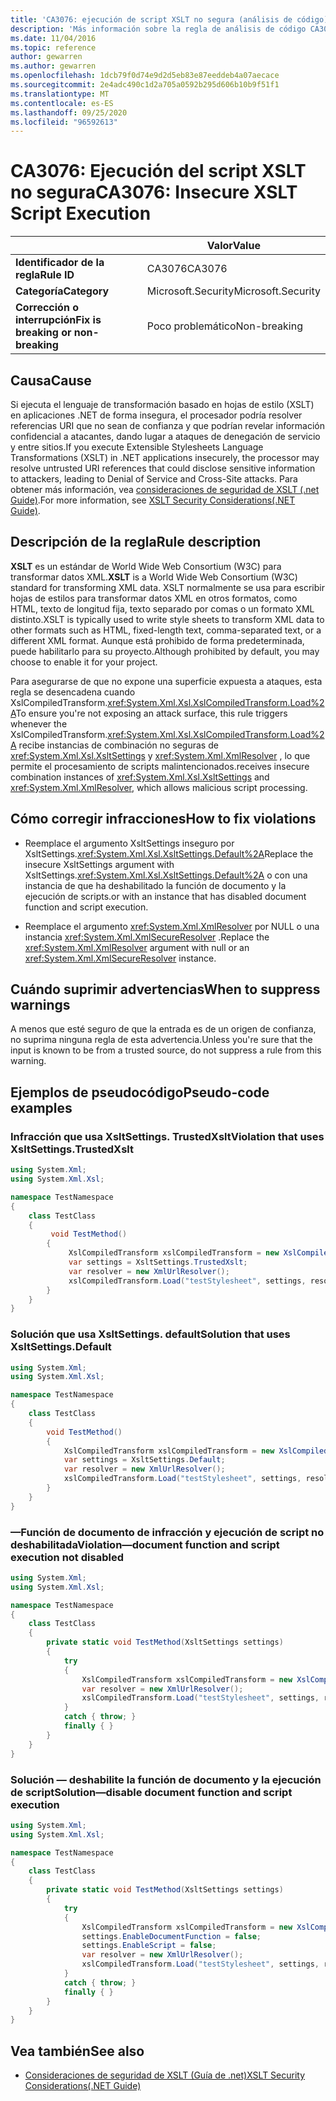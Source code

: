 ```yaml
---
title: 'CA3076: ejecución de script XSLT no segura (análisis de código)'
description: 'Más información sobre la regla de análisis de código CA3076: ejecución de script XSLT no segura'
ms.date: 11/04/2016
ms.topic: reference
author: gewarren
ms.author: gewarren
ms.openlocfilehash: 1dcb79f0d74e9d2d5eb83e87eeddeb4a07aecace
ms.sourcegitcommit: 2e4adc490c1d2a705a0592b295d606b10b9f51f1
ms.translationtype: MT
ms.contentlocale: es-ES
ms.lasthandoff: 09/25/2020
ms.locfileid: "96592613"
---
```

# <a name="ca3076-insecure-xslt-script-execution"></a><span data-ttu-id="b7a32-103">CA3076: Ejecución del script XSLT no segura</span><span class="sxs-lookup"><span data-stu-id="b7a32-103">CA3076: Insecure XSLT Script Execution</span></span>

| | <span data-ttu-id="b7a32-104">Valor</span><span class="sxs-lookup"><span data-stu-id="b7a32-104">Value</span></span> |
|-|-|
| <span data-ttu-id="b7a32-105">**Identificador de la regla**</span><span class="sxs-lookup"><span data-stu-id="b7a32-105">**Rule ID**</span></span> |<span data-ttu-id="b7a32-106">CA3076</span><span class="sxs-lookup"><span data-stu-id="b7a32-106">CA3076</span></span>|
| <span data-ttu-id="b7a32-107">**Categoría**</span><span class="sxs-lookup"><span data-stu-id="b7a32-107">**Category**</span></span> |<span data-ttu-id="b7a32-108">Microsoft.Security</span><span class="sxs-lookup"><span data-stu-id="b7a32-108">Microsoft.Security</span></span>|
| <span data-ttu-id="b7a32-109">**Corrección o interrupción**</span><span class="sxs-lookup"><span data-stu-id="b7a32-109">**Fix is breaking or non-breaking**</span></span> |<span data-ttu-id="b7a32-110">Poco problemático</span><span class="sxs-lookup"><span data-stu-id="b7a32-110">Non-breaking</span></span>|

## <a name="cause"></a><span data-ttu-id="b7a32-111">Causa</span><span class="sxs-lookup"><span data-stu-id="b7a32-111">Cause</span></span>

<span data-ttu-id="b7a32-112">Si ejecuta el lenguaje de transformación basado en hojas de estilo (XSLT) en aplicaciones .NET de forma insegura, el procesador podría resolver referencias URI que no sean de confianza y que podrían revelar información confidencial a atacantes, dando lugar a ataques de denegación de servicio y entre sitios.</span><span class="sxs-lookup"><span data-stu-id="b7a32-112">If you execute Extensible Stylesheets Language Transformations (XSLT) in .NET applications insecurely, the processor may resolve untrusted URI references that could disclose sensitive information to attackers, leading to Denial of Service and Cross-Site attacks.</span></span> <span data-ttu-id="b7a32-113">Para obtener más información, vea [consideraciones de seguridad de XSLT (.net Guide)](../../../standard/data/xml/xslt-security-considerations.md).</span><span class="sxs-lookup"><span data-stu-id="b7a32-113">For more information, see [XSLT Security Considerations(.NET Guide)](../../../standard/data/xml/xslt-security-considerations.md).</span></span>

## <a name="rule-description"></a><span data-ttu-id="b7a32-114">Descripción de la regla</span><span class="sxs-lookup"><span data-stu-id="b7a32-114">Rule description</span></span>

<span data-ttu-id="b7a32-115">**XSLT** es un estándar de World Wide Web Consortium (W3C) para transformar datos XML.</span><span class="sxs-lookup"><span data-stu-id="b7a32-115">**XSLT** is a World Wide Web Consortium (W3C) standard for transforming XML data.</span></span> <span data-ttu-id="b7a32-116">XSLT normalmente se usa para escribir hojas de estilos para transformar datos XML en otros formatos, como HTML, texto de longitud fija, texto separado por comas o un formato XML distinto.</span><span class="sxs-lookup"><span data-stu-id="b7a32-116">XSLT is typically used to write style sheets to transform XML data to other formats such as HTML, fixed-length text, comma-separated text, or a different XML format.</span></span> <span data-ttu-id="b7a32-117">Aunque está prohibido de forma predeterminada, puede habilitarlo para su proyecto.</span><span class="sxs-lookup"><span data-stu-id="b7a32-117">Although prohibited by default, you may choose to enable it for your project.</span></span>

<span data-ttu-id="b7a32-118">Para asegurarse de que no expone una superficie expuesta a ataques, esta regla se desencadena cuando XslCompiledTransform.<xref:System.Xml.Xsl.XslCompiledTransform.Load%2A></span><span class="sxs-lookup"><span data-stu-id="b7a32-118">To ensure you're not exposing an attack surface, this rule triggers whenever the XslCompiledTransform.<xref:System.Xml.Xsl.XslCompiledTransform.Load%2A></span></span> <span data-ttu-id="b7a32-119">recibe instancias de combinación no seguras de <xref:System.Xml.Xsl.XsltSettings> y <xref:System.Xml.XmlResolver> , lo que permite el procesamiento de scripts malintencionados.</span><span class="sxs-lookup"><span data-stu-id="b7a32-119">receives insecure combination instances of <xref:System.Xml.Xsl.XsltSettings> and <xref:System.Xml.XmlResolver>, which allows malicious script processing.</span></span>

## <a name="how-to-fix-violations"></a><span data-ttu-id="b7a32-120">Cómo corregir infracciones</span><span class="sxs-lookup"><span data-stu-id="b7a32-120">How to fix violations</span></span>

- <span data-ttu-id="b7a32-121">Reemplace el argumento XsltSettings inseguro por XsltSettings.<xref:System.Xml.Xsl.XsltSettings.Default%2A></span><span class="sxs-lookup"><span data-stu-id="b7a32-121">Replace the insecure XsltSettings argument with XsltSettings.<xref:System.Xml.Xsl.XsltSettings.Default%2A></span></span> <span data-ttu-id="b7a32-122">o con una instancia de que ha deshabilitado la función de documento y la ejecución de scripts.</span><span class="sxs-lookup"><span data-stu-id="b7a32-122">or with an instance that has disabled document function and script execution.</span></span>

- <span data-ttu-id="b7a32-123">Reemplace el argumento <xref:System.Xml.XmlResolver> por NULL o una instancia <xref:System.Xml.XmlSecureResolver> .</span><span class="sxs-lookup"><span data-stu-id="b7a32-123">Replace the <xref:System.Xml.XmlResolver> argument with null or an <xref:System.Xml.XmlSecureResolver> instance.</span></span>

## <a name="when-to-suppress-warnings"></a><span data-ttu-id="b7a32-124">Cuándo suprimir advertencias</span><span class="sxs-lookup"><span data-stu-id="b7a32-124">When to suppress warnings</span></span>

<span data-ttu-id="b7a32-125">A menos que esté seguro de que la entrada es de un origen de confianza, no suprima ninguna regla de esta advertencia.</span><span class="sxs-lookup"><span data-stu-id="b7a32-125">Unless you're sure that the input is known to be from a trusted source, do not suppress a rule from this warning.</span></span>

## <a name="pseudo-code-examples"></a><span data-ttu-id="b7a32-126">Ejemplos de pseudocódigo</span><span class="sxs-lookup"><span data-stu-id="b7a32-126">Pseudo-code examples</span></span>

### <a name="violation-that-uses-xsltsettingstrustedxslt"></a><span data-ttu-id="b7a32-127">Infracción que usa XsltSettings. TrustedXslt</span><span class="sxs-lookup"><span data-stu-id="b7a32-127">Violation that uses XsltSettings.TrustedXslt</span></span>

```csharp
using System.Xml;
using System.Xml.Xsl;

namespace TestNamespace
{
    class TestClass
    {
         void TestMethod()
        {
             XslCompiledTransform xslCompiledTransform = new XslCompiledTransform();
             var settings = XsltSettings.TrustedXslt;
             var resolver = new XmlUrlResolver();
             xslCompiledTransform.Load("testStylesheet", settings, resolver); // warn
        }
    }
}
```

### <a name="solution-that-uses-xsltsettingsdefault"></a><span data-ttu-id="b7a32-128">Solución que usa XsltSettings. default</span><span class="sxs-lookup"><span data-stu-id="b7a32-128">Solution that uses XsltSettings.Default</span></span>

```csharp
using System.Xml;
using System.Xml.Xsl;

namespace TestNamespace
{
    class TestClass
    {
        void TestMethod()
        {
            XslCompiledTransform xslCompiledTransform = new XslCompiledTransform();
            var settings = XsltSettings.Default;
            var resolver = new XmlUrlResolver();
            xslCompiledTransform.Load("testStylesheet", settings, resolver);
        }
    }
}
```

### <a name="violationmdashdocument-function-and-script-execution-not-disabled"></a><span data-ttu-id="b7a32-129">&mdash;Función de documento de infracción y ejecución de script no deshabilitada</span><span class="sxs-lookup"><span data-stu-id="b7a32-129">Violation&mdash;document function and script execution not disabled</span></span>

```csharp
using System.Xml;
using System.Xml.Xsl;

namespace TestNamespace
{
    class TestClass
    {
        private static void TestMethod(XsltSettings settings)
        {
            try
            {
                XslCompiledTransform xslCompiledTransform = new XslCompiledTransform();
                var resolver = new XmlUrlResolver();
                xslCompiledTransform.Load("testStylesheet", settings, resolver); // warn
            }
            catch { throw; }
            finally { }
        }
    }
}
```

### <a name="solutionmdashdisable-document-function-and-script-execution"></a><span data-ttu-id="b7a32-130">Solución &mdash; deshabilite la función de documento y la ejecución de script</span><span class="sxs-lookup"><span data-stu-id="b7a32-130">Solution&mdash;disable document function and script execution</span></span>

```csharp
using System.Xml;
using System.Xml.Xsl;

namespace TestNamespace
{
    class TestClass
    {
        private static void TestMethod(XsltSettings settings)
        {
            try
            {
                XslCompiledTransform xslCompiledTransform = new XslCompiledTransform();
                settings.EnableDocumentFunction = false;
                settings.EnableScript = false;
                var resolver = new XmlUrlResolver();
                xslCompiledTransform.Load("testStylesheet", settings, resolver);
            }
            catch { throw; }
            finally { }
        }
    }
}
```

## <a name="see-also"></a><span data-ttu-id="b7a32-131">Vea también</span><span class="sxs-lookup"><span data-stu-id="b7a32-131">See also</span></span>

- [<span data-ttu-id="b7a32-132">Consideraciones de seguridad de XSLT (Guía de .net)</span><span class="sxs-lookup"><span data-stu-id="b7a32-132">XSLT Security Considerations(.NET Guide)</span></span>](../../../standard/data/xml/xslt-security-considerations.md)

